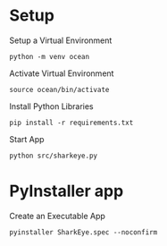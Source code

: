 # Setup
Setup a Virtual Environment
```
python -m venv ocean
```

Activate Virtual Environment
```
source ocean/bin/activate
```

Install Python Libraries
```
pip install -r requirements.txt
```

Start App
```
python src/sharkeye.py
```

# PyInstaller app
Create an Executable App
```
pyinstaller SharkEye.spec --noconfirm
```
